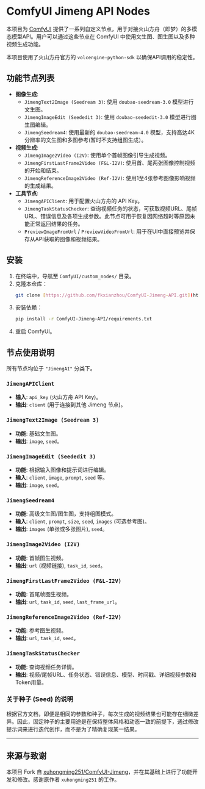 # ComfyUI Jimeng API Nodes

本项目为 [ComfyUI](https://github.com/comfyanonymous/ComfyUI) 提供了一系列自定义节点，用于对接火山方舟（即梦）的多模态模型API。用户可以通过这些节点在 ComfyUI 中使用文生图、图生图以及多种视频生成功能。

本项目使用了火山方舟官方的 `volcengine-python-sdk` 以确保API调用的稳定性。

## 功能节点列表

* **图像生成**:
    * `JimengText2Image (Seedream 3)`: 使用 `doubao-seedream-3.0` 模型进行文生图。
    * `JimengImageEdit (Seededit 3)`: 使用 `doubao-seededit-3.0` 模型进行图生图编辑。
    * `JimengSeedream4`: 使用最新的 `doubao-seedream-4.0` 模型，支持高达4K分辨率的文生图和多图参考(暂时不支持组图生成）。
* **视频生成**:
    * `JimengImage2Video (I2V)`: 使用单个首帧图像引导生成视频。
    * `JimengFirstLastFrame2Video (F&L-I2V)`: 使用首、尾两张图像控制视频的开始和结束。
    * `JimengReferenceImage2Video (Ref-I2V)`: 使用1至4张参考图像影响视频的生成结果。
* **工具节点**:
    * `JimengAPIClient`: 用于配置火山方舟的 API Key。
    * `JimengTaskStatusChecker`: 查询视频任务的状态，可获取视频URL、尾帧URL、错误信息及各项生成参数。此节点可用于恢复因网络超时等原因未能正常返回结果的任务。
    * `PreviewImageFromUrl` / `PreviewVideoFromUrl`: 用于在UI中直接预览并保存从API获取的图像和视频结果。

## 安装

1.  在终端中，导航至 `ComfyUI/custom_nodes/` 目录。
2.  克隆本仓库：
    ```bash
    git clone [https://github.com/fkxianzhou/ComfyUI-Jimeng-API.git](https://github.com/fkxianzhou/ComfyUI-Jimeng-API.git)
    ```
3.  安装依赖：
    ```bash
    pip install -r ComfyUI-Jimeng-API/requirements.txt
    ```
4.  重启 ComfyUI。

## 节点使用说明

所有节点均位于 `"JimengAI"` 分类下。

### `JimengAPIClient`
* **输入**: `api_key` (火山方舟 API Key)。
* **输出**: `client` (用于连接到其他 Jimeng 节点)。

### `JimengText2Image (Seedream 3)`
* **功能**: 基础文生图。
* **输出**: `image`, `seed`。

### `JimengImageEdit (Seededit 3)`
* **功能**: 根据输入图像和提示词进行编辑。
* **输入**: `client`, `image`, `prompt`, `seed` 等。
* **输出**: `image`, `seed`。

### `JimengSeedream4`
* **功能**: 高级文生图/图生图，支持组图模式。
* **输入**: `client`, `prompt`, `size`, `seed`, `images` (可选参考图)。
* **输出**: `images` (单张或多张图片), `seed`。

### `JimengImage2Video (I2V)`
* **功能**: 首帧图生视频。
* **输出**: `url` (视频链接), `task_id`, `seed`。

### `JimengFirstLastFrame2Video (F&L-I2V)`
* **功能**: 首尾帧图生视频。
* **输出**: `url`, `task_id`, `seed`, `last_frame_url`。

### `JimengReferenceImage2Video (Ref-I2V)`
* **功能**: 参考图生视频。
* **输出**: `url`, `task_id`, `seed`。

### `JimengTaskStatusChecker`
* **功能**: 查询视频任务详情。
* **输出**: 视频/尾帧URL、任务状态、错误信息、模型、时间戳、详细视频参数和Token用量。

### 关于种子 (Seed) 的说明

根据官方文档，即便是相同的参数和种子，每次生成的视频结果也可能存在细微差异。因此，固定种子的主要用途是在保持整体风格和动态一致的前提下，通过修改提示词来进行迭代创作，而不是为了精确复现某一结果。

---

## 来源与致谢

本项目 Fork 自 [xuhongming251/ComfyUI-Jimeng](https://github.com/xuhongming251/ComfyUI-Jimeng)，并在其基础上进行了功能开发和修改。感谢原作者 `xuhongming251` 的工作。
